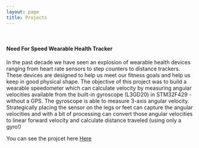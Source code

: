 ```yaml
---
layout: page
title: Projects
---
```



<br />

#### Need For Speed Wearable Health Tracker

In the past decade we have seen an explosion of wearable health devices ranging from heart rate sensors to step counters to distance trackers. These devices are designed to help us meet our fitness goals and help us keep in good physical shape.
The objective of this project was to build a wearable speedometer which can calculate velocity by measuring angular velocities available
from the built-in gyroscope (L3GD20) in STM32F429 - without a GPS. The gyroscope is able to measure 3-axis angular velocity. Strategically placing the sensor on the legs or feet can capture the angular velocities and with a bit of processing can convert those angular velocities to linear forward velocity and calculate distance traveled (using only a gyro!)

You can see the projcet here [Here](https://github.com/srsyed2/RealTimeEmbeddedSystems)

<!-- 
![Drag System](../img/drag_system.png){: .center : width="80%" !important}
![Apogee Prediction](../img/apogee.png){: .center : width="40%"}
 -->



